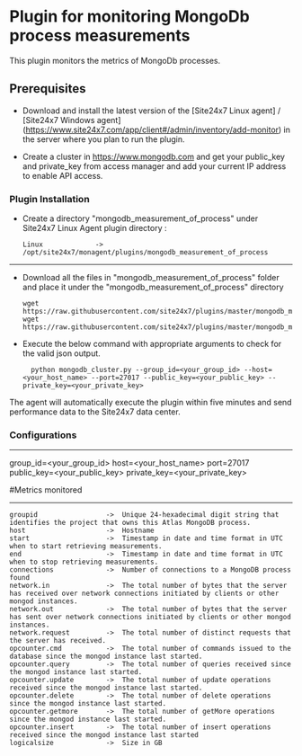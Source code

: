 Plugin for monitoring MongoDb process measurements
==============================================

This plugin monitors the metrics of MongoDb processes.

## Prerequisites

- Download and install the latest version of the [Site24x7 Linux agent] / [Site24x7 Windows agent] (https://www.site24x7.com/app/client#/admin/inventory/add-monitor) in the server where you plan to run the plugin. 
		
- Create a cluster in https://www.mongodb.com and get your public_key and private_key from access manager and add your current IP address to enable API access.

### Plugin Installation

- Create a directory "mongodb_measurement_of_process" under Site24x7 Linux Agent plugin directory : 

      Linux             ->   /opt/site24x7/monagent/plugins/mongodb_measurement_of_process

---
      
- Download all the files in "mongodb_measurement_of_process" folder and place it under the "mongodb_measurement_of_process" directory

	  wget https://raw.githubusercontent.com/site24x7/plugins/master/mongodb_measurement_of_process/mongodb_measurement_of_process.py
	  wget https://raw.githubusercontent.com/site24x7/plugins/master/mongodb_measurement_of_process/mongodb_measurement_of_process.cfg

- Execute the below command with appropriate arguments to check for the valid json output.  

		python mongodb_cluster.py --group_id=<your_group_id> --host=<your_host_name> --port=27017 --public_key=<your_public_key> --private_key=<your_private_key>


The agent will automatically execute the plugin within five minutes and send performance data to the Site24x7 data center.


### Configurations
---

group_id=<your_group_id>
host=<your_host_name>
port=27017
public_key=<your_public_key>
private_key=<your_private_key>

#Metrics monitored

---

	groupid                 ->	Unique 24-hexadecimal digit string that identifies the project that owns this Atlas MongoDB process.
	host                    ->	Hostname
	start                   ->	Timestamp in date and time format in UTC when to start retrieving measurements.
	end                     ->	Timestamp in date and time format in UTC when to stop retrieving measurements.
	connections             ->	Number of connections to a MongoDB process found 
	network.in              ->	The total number of bytes that the server has received over network connections initiated by clients or other mongod instances.
	network.out             ->	The total number of bytes that the server has sent over network connections initiated by clients or other mongod instances.
	network.request         ->	The total number of distinct requests that the server has received.
	opcounter.cmd           ->	The total number of commands issued to the database since the mongod instance last started.
	opcounter.query         ->	The total number of queries received since the mongod instance last started.
	opcounter.update        ->	The total number of update operations received since the mongod instance last started.
	opcounter.delete        ->	The total number of delete operations since the mongod instance last started.
	opcounter.getmore       ->	The total number of getMore operations since the mongod instance last started.
	opcounter.insert        ->	The total number of insert operations received since the mongod instance last started
	logicalsize             ->	Size in GB


